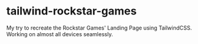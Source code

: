 # tailwind-rockstar-games

My try to recreate the Rockstar Games' Landing Page using TailwindCSS. Working on almost all devices seamlessly.
